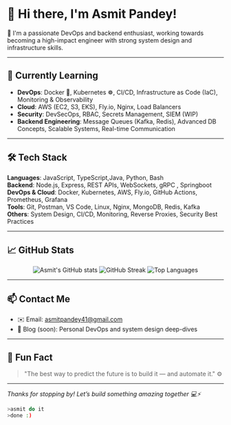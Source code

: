 # 👋 Hi there, I'm Asmit Pandey!

🚀 I'm a passionate DevOps and backend enthusiast, working towards becoming a high-impact engineer with strong system design and infrastructure skills.

---

## 🌱 Currently Learning

- **DevOps**: Docker 🐳, Kubernetes ☸️, CI/CD, Infrastructure as Code (IaC), Monitoring & Observability  
- **Cloud**: AWS (EC2, S3, EKS), Fly.io, Nginx, Load Balancers  
- **Security**: DevSecOps, RBAC, Secrets Management, SIEM (WIP)  
- **Backend Engineering**: Message Queues (Kafka, Redis), Advanced DB Concepts, Scalable Systems, Real-time Communication  

---

## 🛠️ Tech Stack

**Languages**: JavaScript, TypeScript,Java, Python, Bash  
**Backend**: Node.js, Express, REST APIs, WebSockets, gRPC , Springboot
**DevOps & Cloud**: Docker, Kubernetes, AWS, Fly.io, GitHub Actions, Prometheus, Grafana  
**Tools**: Git, Postman, VS Code, Linux, Nginx, MongoDB, Redis, Kafka  
**Others**: System Design, CI/CD, Monitoring, Reverse Proxies, Security Best Practices  

---

## 📈 GitHub Stats

<p align="center">
  <img src="https://github-readme-stats.vercel.app/api?username=asmit990&show_icons=true&theme=radical" alt="Asmit's GitHub stats" />
  <img src="https://github-readme-streak-stats.herokuapp.com/?user=asmit990&theme=radical" alt="GitHub Streak" />
  <img src="https://github-readme-stats.vercel.app/api/top-langs/?username=asmit990&layout=compact&theme=radical" alt="Top Languages" />
</p>

---

## 📫 Contact Me

- ✉️ Email: [asmitpandey41@gmail.com](mailto:asmitpandey41@gmail.com)  
- 🧠 Blog (soon): Personal DevOps and system design deep-dives  

---

## 🧩 Fun Fact

> "The best way to predict the future is to build it — and automate it." ⚙️

---

_Thanks for stopping by! Let’s build something amazing together 💻⚡_
```bash
>asmit do it
>done :)
